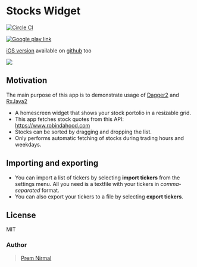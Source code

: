 # Stocks Widget
[![Circle CI](https://circleci.com/gh/premnirmal/StockTicker.svg?style=svg)](https://circleci.com/gh/premnirmal/StockTicker)

[![Google play link](google-play-badge.png)](https://play.google.com/store/apps/details?id=com.github.premnirmal.tickerwidget)

[iOS version](https://itunes.apple.com/us/app/todaystocks/id993467855?ls=1&mt=8) available on [github](https://github.com/premnirmal/TodayStocks) too

![](https://lh3.googleusercontent.com/4TuJnPqSlW7HgtlKVpqu6vKfmSr9a2eGh0Cm-CdIy2CymTHhiyEWKbbryLqFuuP5qAQ=h600-rw)

## Motivation
The main purpose of this app is to demonstrate usage of [Dagger2](https://github.com/google/dagger) and [RxJava2](https://github.com/ReactiveX/RxJava)

- A homescreen widget that shows your stock portolio in a resizable grid.
- This app fetches stock quotes from this API: https://www.robindahood.com
- Stocks can be sorted by dragging and dropping the list.
- Only performs automatic fetching of stocks during trading hours and weekdays.

## Importing and exporting
- You can import a list of tickers by selecting **import tickers** from the settings menu. All you need is a textfile with your tickers in *comma-separated* format.
- You can also export your tickers to a file by selecting **export tickers**.

## License

MIT

### Author
> [Prem Nirmal](http://premnirmal.me/)

